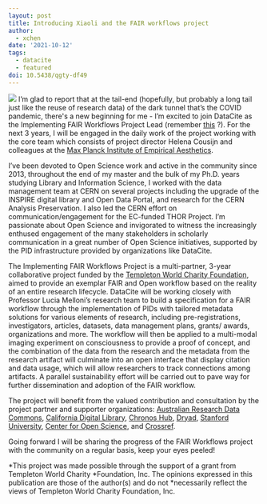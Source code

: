 ```yaml
---
layout: post
title: Introducing Xiaoli and the FAIR workflows project
author:
  - xchen
date: '2021-10-12'
tags:
  - datacite
  - featured
doi: 10.5438/qgty-df49
---
```

![](/images/xiaoli.jpg)
I’m glad to report that at the tail-end (hopefully, but probably a long tail just like the reuse of research data) of the dark tunnel that’s the COVID pandemic, there's a new beginning for me - I’m excited to join DataCite as the Implementing FAIR Workflows Project Lead (remember [this](https://blog.datacite.org/project-lead-fair-workflows-project/) ?). For the next 3 years, I will be engaged in the daily work of the project working with the core team which consists of project director Helena Cousijn and colleagues at the [Max Planck Institute of Empirical Aesthetics](https://www.aesthetics.mpg.de/).

I’ve been devoted to Open Science work and active in the community since 2013, throughout the end of my master and the bulk of my Ph.D. years studying Library and Information Science, I worked with the data management team at CERN on several projects including the upgrade of the INSPIRE digital library and Open Data Portal, and research for the CERN Analysis Preservation. I also led the CERN effort on communication/engagement for the EC-funded THOR Project. I’m passionate about Open Science and invigorated to witness the increasingly enthused engagement of the many stakeholders in scholarly communication in a great number of Open Science initiatives, supported by the PID infrastructure provided by organizations like DataCite.

The Implementing FAIR Workflows Project is a multi-partner, 3-year collaborative project funded by the [Templeton World Charity Foundation](https://www.templetonworldcharity.org/), aimed to provide an exemplar FAIR and Open workflow based on the reality of an entire research lifecycle. DataCite will be working closely with Professor Lucia Melloni’s  research team to build a specification for a FAIR workflow through the implementation of PIDs with tailored metadata solutions for various elements of research, including pre-registrations, investigators, articles, datasets, data management plans, grants/ awards, organizations and more. The workflow will then be applied to a multi-modal imaging experiment on consciousness to provide a proof of concept, and the combination of the data from the research and the metadata from the research artifact will culminate into an open interface that display citation and data usage, which will allow researchers to track connections among artifacts. A parallel sustainability effort will be carried out to pave way for further dissemination and adoption of the FAIR workflow.

The project will benefit from the valued contribution and consultation by the project partner and supporter organizations: [Australian Research Data Commons](https://ardc.edu.au/), [California Digital Library](https://cdlib.org/), [Chronos Hub](https://chronoshub.io), [Dryad](https://datadryad.org), [Stanford University](https://metadatacenter.org/), [Center for Open Science](https://osf.io/), and [Crossref](https://www.crossref.org/).

Going forward I will be sharing the progress of the FAIR Workflows project with the community on a regular basis, keep your eyes peeled!



*This project was made possible through the support of a grant from Templeton World Charity
*Foundation, Inc. The opinions expressed in this publication are those of the author(s) and do not
*necessarily reflect the views of Templeton World Charity Foundation, Inc.

